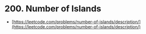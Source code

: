 # 200. Number of Islands

- [https://leetcode.com/problems/number-of-islands/description/](https://leetcode.com/problems/number-of-islands/description/)
